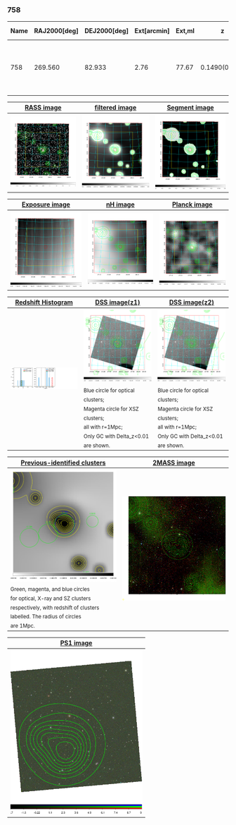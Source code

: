 <div STYLE="page-break-after: always;"></div>

### 758

|Name|RAJ2000[deg]|DEJ2000[deg] |Ext[arcmin]| Ext,ml | z | z_src| C|GC(XSZ,Delta_z<0.01)| GC(OPT,Delta_z<0.01)|GC| R_sig[arcmin] | R500[arcmin] | R500[Mpc]| CRsig[c/s] | CR500[c/s] |L500[1E44 erg/s]|F500[1E-12 erg/s/cm^2]| M500[1E14 Msun]|Tx[keV]|Cnt_sig|Beta|Rc[arcmin]|Comment|Alias|
|---|---|---|---|---|---|------|---|--------|---------|----------|---|---|---|---|---|---|---|---|---|---|---|---|---|---|
|758| 269.560| 82.933| 2.76| 77.67| 0.1490(0.006)| z1,| G| -| -| A, Tar, W| 11.238| 5.765| 0.899| 0.101(0.019)| 0.093(0.018)| 1.011(0.095)| 1.686(0.158)| 2.39(0.11)| 3.84(0.11)| 158.0| 0.906(-0.105+0.067)| 4.667(-0.666+0.484)| An SZ cluster with $z$ = 0.169 and offset = 0.21 Mpc| t118|

|[RASS image](../image/758/758_img.pdf)|[filtered image](../image/758/758_fil.pdf)|[Segment image](../image/758/758_seg.pdf)|
|-------------------|--------------------|-------------------|
| <img src="../image/758/758_img.png" width="300">  | <img src="../image/758/758_fil.png" width="300">   | <img src="../image/758/758_seg.png" width="300">  |

|[Exposure image](../image/758/758_mex.pdf)| [nH image](../image/758/758_nh.pdf)| [Planck image](../image/758/758_p.pdf)|
|-------------------|--------------------|-------------------|
|<img src="../image/758/758_mex.png" width="300">   | <img src="../image/758/758_nh.png" width="300">    | <img src="../image/758/758_p.png" width="300"> |

|[Redshift Histogram](../image/758/758_zg.pdf) | [DSS image(z1)](../image/758/758_dss_z1.pdf)      |  [DSS image(z2)](../image/758/758_dss_z2.pdf)    |
|-------------------|--------------------|-------------------|
|<img src="../image/758/758_zg.png" width="300"> |<img src="../image/758/758_dss_z1.png" width="300"> <sub><br>Blue circle for optical clusters; <br>Magenta circle for XSZ clusters; <br>all with r=1Mpc; <br>Only GC with Delta_z<0.01 are shown. </sub>| <img src="../image/758/758_dss_z2.png" width="300"><sub><br>Blue circle for optical clusters; <br>Magenta circle for XSZ clusters; <br>all with r=1Mpc; <br>Only GC with Delta_z<0.01 are shown. </sub> |

|[Previous-identified clusters](../image/758/758_gc.pdf) | [2MASS image](../image/758/758_2mass.pdf)      |
|-------------------|-------------------|
|<img src=../image/758/758_gc.png width="300"> <br><sub>Green, magenta, and blue circles <br>for optical, X-ray and SZ clusters <br>respectively, with redshift of clusters <br>labelled. The radius of circles <br>are 1Mpc.</sub>|<img src="../image/758/758_2mass.png" width="300">  |

|[PS1 image](../image/758/758_ps1.pdf)            |
|-------------------|
| <img src="../image/758/758_ps1.png" width="300">  |
